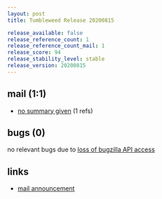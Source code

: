 ```yaml
---
layout: post
title: Tumbleweed Release 20200815

release_available: false
release_reference_count: 1
release_reference_count_mail: 1
release_score: 94
release_stability_level: stable
release_version: 20200815
---
```


## mail (1:1)

- [no summary given](https://github.com/boombatower/tumbleweed-review/issues/10) (1 refs)

## bugs (0)

<!--more-->

no relevant bugs due to [loss of bugzilla API access](https://bugzilla.opensuse.org/show_bug.cgi?id=1157722)



## links

- [mail announcement](https://github.com/boombatower/tumbleweed-review/issues/10)
